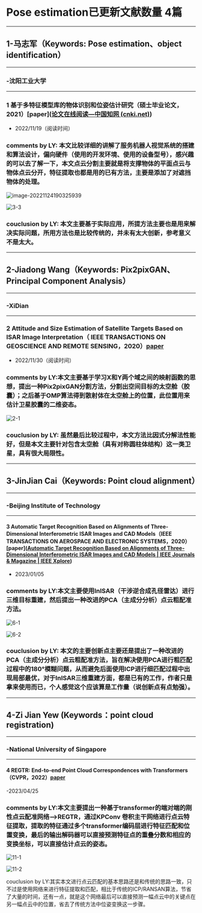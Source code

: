 # Pose estimation已更新文献数量 4篇

------

## 1-马志军（Keywords: Pose estimation、object identification）

------

### -沈阳工业大学

------

### 1 基于多特征模型库的物体识别和位姿估计研究（硕士毕业论文，2021）[paper]([论文在线阅读—中国知网 (cnki.net)](https://kreader.cnki.net/Kreader/CatalogViewPage.aspx?dbCode=CMFD&filename=1021847089.nh&tablename=CMFD202201&compose=&first=1&uid=WEEvREcwSlJHSldSdmVpbisvQWlDQXErbit3RGJ6VW1aZ3BmTit1NWh1Zz0=$9A4hF_YAuvQ5obgVAqNKPCYcEjKensW4IQMovwHtwkF4VYPoHbKxJw!!))

- 2022/11/19（阅读时间）

### comments by LY: 本文比较详细的讲解了服务机器人视觉系统的搭建和算法设计，偏向硬件（使用的开发环境、使用的设备型号），感兴趣的可以去了解一下，本文点云分割主要就是将支撑物体的平面点云与物体点云分开，特征提取也都是用的已有方法，主要是添加了对遮挡物体的处理。

![image-20221124190325939](./images/1/3-1.jpg)

![3-3](./images/1/3-3.jpg)

### couclusion by LY: 本文主要基于实际应用，所提方法主要也是用来解决实际问题，所用方法也是比较传统的，并未有太大创新，参考意义不是太大。

------

## 2-Jiadong Wang（Keywords: Pix2pixGAN、Principal Component Analysis）

------

### -XiDian

------

### 2 Attitude and Size Estimation of Satellite Targets Based on ISAR Image Interpretation（ IEEE TRANSACTIONS ON GEOSCIENCE AND REMOTE SENSING，2020）[paper](https://ieeexplore.ieee.org/abstract/document/9667365)

- 2022/11/30（阅读时间）

### comments by LY:本文主要基于学习X和Y两个域之间的映射函数的思想，提出一种Pix2pixGAN分割方法，分割出空间目标的太空舱（胶囊）；之后基于OMP算法得到散射体在太空舱上的位置，此位置用来估计卫星胶囊的二维姿态。

![2-1](./images/1/4-1.jpg)

### couclusion by LY: 虽然最后比较过程中，本文方法比因式分解法性能好，但是本文主要针对包含太空舱（具有对称圆柱体结构）这一类卫星，具有很大局限性。

------

## 3-JinJian Cai（Keywords: Point cloud alignment）

------

### -Beijing Institute of Technology

------

#### 3 Automatic Target Recognition Based on Alignments of  Three-Dimensional Interferometric ISAR Images and CAD Models（IEEE TRANSACTIONS ON AEROSPACE AND ELECTRONIC SYSTEMS，2020）[paper]([Automatic Target Recognition Based on Alignments of Three-Dimensional Interferometric ISAR Images and CAD Models | IEEE Journals & Magazine | IEEE Xplore](https://ieeexplore.ieee.org/document/9130094))

- 2023/01/05

### comments by LY:本文主要使用InISAR（干涉逆合成孔径雷达）进行三维目标重建，然后提出一种改进的PCA（主成分分析）点云粗配准方法。

![6-1](./images/1/6-1.jpg)

![6-2](./images/1/6-2.jpg)

### couclusion by LY: 本文的主要创新点主要还是提出了一种改进的PCA（主成分分析）点云粗配准方法，旨在解决使用PCA进行粗匹配过程中的180°模糊问题，从而避免后面使用ICP进行细匹配过程中出现局部最优，对于InISAR三维重建方面，都是已有的工作，作者只是拿来使用而已，个人感觉这个应该算是工作量（说创新点有点勉强）。

------

## 4-Zi Jian Yew (Keywords：point cloud registration)

------

### -National University of Singapore

------

####  4 REGTR: End-to-end Point Cloud Correspondences with Transformers（CVPR，2022）[paper](https://arxiv.org/pdf/2203.14517.pdf)

-2023/04/25

### comments by LY:本文主要提出一种基于transformer的端对端的刚性点云配准网络-->REGTR，通过KPConv 卷积主干网络进行点云特征提取，提取的特征通过多个transformer编码层进行特征匹配和位置变换，最后的输出解码器可以直接预测特征点的重叠分数和相应的变换坐标，可以直接估计点云的姿态。

![11-1](./images/1/11-1.jpg)

![11-2](./images/1/11-2.jpg)

couclusion by LY:其实本文进行点云匹配的基本思路还是和传统的思路一致，只不过是使用网络来进行特征提取和匹配，相比于传统的ICP/RANSAN算法，节省了大量的时间，还有一点，就是这个网络最后可以直接预测一幅点云中的关键点在另一幅点云中的位置，省去了传统方法中位姿变换这一步骤。
